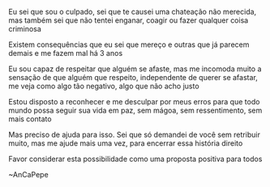 Eu sei que sou o culpado, sei que te causei uma chateação não merecida, mas também sei que não tentei enganar, coagir ou fazer qualquer coisa criminosa

Existem consequências que eu sei que mereço e outras que já parecem demais e me fazem mal há 3 anos

Eu sou capaz de respeitar que alguém se afaste, mas me incomoda muito a sensação de que alguém que respeito, independente de querer se afastar, me veja como algo tão negativo, algo que não acho justo

Estou disposto a reconhecer e me desculpar por meus erros para que todo mundo possa seguir sua vida em paz, sem mágoa, sem ressentimento, sem mais contato

Mas preciso de ajuda para isso. Sei que só demandei de você sem retribuir muito, mas me ajude mais uma vez, para encerrar essa história direito

Favor considerar esta possibilidade como uma proposta positiva para todos

~AnCaPepe
